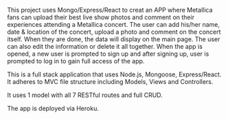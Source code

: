 
This project uses Mongo/Express/React to creat an APP where Metallica fans can upload their best live show photos and comment on their experiences attending a Metallica concert. The user can add his/her name, date & location of the concert, upload a photo and comment on the concert itself. When they are done, the data will display on the main page. The user can also edit the information or delete it all together. When the app is opened, a new user is prompted to sign up and after signing up, user is prompted to log in to gain full access of the app. 

This is a full stack application that uses Node.js, Mongoose, Express/React. It adheres to MVC file structure including Models, Views and Controllers. 

It uses 1 model with all 7 RESTful routes and full CRUD. 

The app is deployed via Heroku. 


